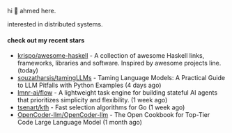 hi 👋 ahmed here.

interested in distributed systems.

#### check out my recent stars

- [krispo/awesome-haskell](https://github.com/krispo/awesome-haskell) - A collection of awesome Haskell links, frameworks, libraries and software. Inspired by awesome projects line. (today)
- [souzatharsis/tamingLLMs](https://github.com/souzatharsis/tamingLLMs) - Taming Language Models: A Practical Guide to LLM Pitfalls with Python Examples (4 days ago)
- [lmnr-ai/flow](https://github.com/lmnr-ai/flow) - A lightweight task engine for building stateful AI agents that prioritizes simplicity and flexibility. (1 week ago)
- [tsenart/kth](https://github.com/tsenart/kth) - Fast selection algorithms for Go (1 week ago)
- [OpenCoder-llm/OpenCoder-llm](https://github.com/OpenCoder-llm/OpenCoder-llm) - The Open Cookbook for Top-Tier Code Large Language Model (1 month ago)

